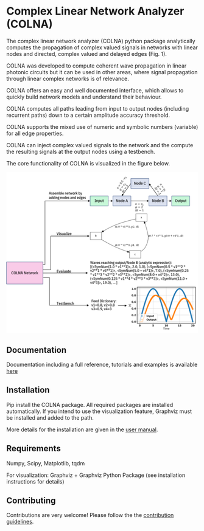 Complex Linear Network Analyzer (COLNA)
=======================================

The complex linear network analyzer (COLNA) python package analytically computes the propagation of complex valued signals in networks with linear nodes and directed, complex valued and delayed edges (Fig. 1).

COLNA was developed to compute coherent wave propagation in linear photonic circuits but it can be used in other areas, where signal propagation through linear complex networks is of relevance.

COLNA offers an easy and well documented interface, which allows to quickly build network models and understand their behaviour.

COLNA computes all paths leading from input to output nodes (including recurrent paths) down to a certain amplitude accuracy threshold.

COLNA supports the mixed use of numeric and symbolic numbers (variable) for all edge properties.

COLNA can inject complex valued signals to the network and the compute the resulting signals at the output nodes using a testbench.

The core functionality of COLNA is visualized in the figure below.

![](docs/_images/colna_features.png)

Documentation
-------------
Documentation including a full reference, tutorials and examples is available [here](https://ibm.github.io/complex-linear-network-analyzer/)

Installation
------------
Pip install the COLNA package. All required packages are installed automatically.
If you intend to use the visualization feature, Graphviz must be installed and added to the path.

More details for the installation are given in the [user manual](https://ibm.github.io/complex-linear-network-analyzer/).

Requirements
------------
Numpy, Scipy, Matplotlib, tqdm

For visualization: Graphviz + Graphviz Python Package (see installation instructions for details)

Contributing
------------

Contributions are very welcome! Please follow the the [contribution guidelines](CONTRIBUTING.md).
